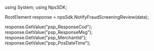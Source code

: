 using System;
using NpsSDK;

RootElement response = npsSdk.NotifyFraudScreeningReview(data);

response.GetValue("psp_ResponseCod");
response.GetValue("psp_ResponseMsg");
response.GetValue("psp_MerchantId");
response.GetValue("psp_PosDateTime");
